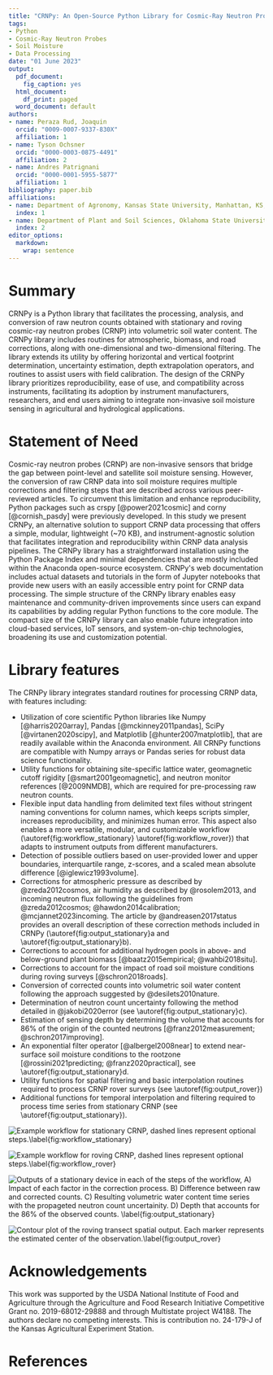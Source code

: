 ```yaml
---
title: "CRNPy: An Open-Source Python Library for Cosmic-Ray Neutron Probe Data Processing"
tags:
- Python
- Cosmic-Ray Neutron Probes
- Soil Moisture
- Data Processing
date: "01 June 2023"
output:
  pdf_document:
    fig_caption: yes
  html_document:
    df_print: paged
  word_document: default
authors:
- name: Peraza Rud, Joaquin
  orcid: "0009-0007-9337-830X"
  affiliation: 1
- name: Tyson Ochsner
  orcid: "0000-0003-0875-4491"
  affiliation: 2
- name: Andres Patrignani
  orcid: "0000-0001-5955-5877"
  affiliation: 1
bibliography: paper.bib
affiliations:
- name: Department of Agronomy, Kansas State University, Manhattan, KS, USA.
  index: 1
- name: Department of Plant and Soil Sciences, Oklahoma State University, Stillwater, OK, USA.
  index: 2
editor_options:
  markdown:
    wrap: sentence
---
```


# Summary

CRNPy is a Python library that facilitates the processing, analysis, and conversion of raw neutron counts obtained with stationary and roving cosmic-ray neutron probes (CRNP) into volumetric soil water content. The CRNPy library includes routines for atmospheric, biomass, and road corrections, along with one-dimensional and two-dimensional filtering. The library extends its utility by offering horizontal and vertical footprint determination, uncertainty estimation, depth extrapolation operators, and routines to assist users with field calibration. The design of the CRNPy library prioritizes reproducibility, ease of use, and compatibility across instruments, facilitating its adoption by instrument manufacturers, researchers, and end users aiming to integrate non-invasive soil moisture sensing in agricultural and hydrological applications. 

# Statement of Need

Cosmic-ray neutron probes (CRNP) are non-invasive sensors that bridge the gap between point-level and satellite soil moisture sensing. However, the conversion of raw CRNP data into soil moisture requires multiple corrections and filtering steps that are described across various peer-reviewed articles. To circumvent this limitation and enhance reproducibility, Python packages such as crspy [@power2021cosmic] and corny [@cornish_pasdy] were previously developed. In this study we present CRNPy, an alternative solution to support CRNP data processing that offers a simple, modular, lightweight (~70 KB), and instrument-agnostic solution that facilitates integration and reproducibility within CRNP data analysis pipelines. The CRNPy library has a straightforward installation using the Python Package Index and minimal dependencies that are mostly included within the Anaconda open-source ecosystem. CRNPy's web documentation includes actual datasets and tutorials in the form of Jupyter notebooks that provide new users with an easily accessible entry point for CRNP data processing. The simple structure of the CRNPy library enables easy maintenance and community-driven improvements since users can expand its capabilities by adding regular Python functions to the core module. The compact size of the CRNPy library can also enable future integration into cloud-based services, IoT sensors, and system-on-chip technologies, broadening its use and customization potential.

# Library features

The CRNPy library integrates standard routines for processing CRNP data, with features including:


- Utilization of core scientific Python libraries like Numpy [@harris2020array], Pandas [@mckinney2011pandas], SciPy [@virtanen2020scipy], and Matplotlib [@hunter2007matplotlib], that are readily available within the Anaconda environment. All CRNPy functions are compatible with Numpy arrays or Pandas series for robust data science functionality.
- Utility functions for obtaining site-specific lattice water, geomagnetic cutoff rigidity [@smart2001geomagnetic], and neutron monitor references [@2009NMDB], which are required for pre-processing raw neutron counts.
- Flexible input data handling from delimited text files without stringent naming conventions for column names, which keeps scripts simpler, increases reproducibility, and minimizes human error. This aspect also enables a more versatile, modular, and customizable workflow (\autoref{fig:workflow_stationary} \autoref{fig:workflow_rover}) that adapts to instrument outputs from different manufacturers.
- Detection of possible outliers based on user-provided lower and upper boundaries, interquartile range, z-scores, and a scaled mean absolute difference  [@iglewicz1993volume].
- Corrections for atmospheric pressure as described by @zreda2012cosmos, air humidity as described by @rosolem2013, and incoming neutron flux following the guidelines from @zreda2012cosmos; @hawdon2014calibration; @mcjannet2023incoming. The article by @andreasen2017status provides an overall description of these correction methods included in CRNPy (\autoref{fig:output_stationary}a and \autoref{fig:output_stationary}b).
- Corrections to account for additional hydrogen pools in above- and below-ground plant biomass [@baatz2015empirical; @wahbi2018situ].
- Corrections to account for the impact of road soil moisture conditions during roving surveys [@schron2018roads].
- Conversion of corrected counts into volumetric soil water content following the approach suggested by @desilets2010nature.
- Determination of neutron count uncertainty following the method detailed in @jakobi2020error (see \autoref{fig:output_stationary}c). 
- Estimation of sensing depth by determining the volume that accounts for 86% of the origin of the counted neutrons [@franz2012measurement; @schron2017improving].
- An exponential filter operator [@albergel2008near] to extend near-surface soil moisture conditions to the rootzone [@rossini2021predicting; @franz2020practical], see \autoref{fig:output_stationary}d.
- Utility functions for spatial filtering and basic interpolation routines required to process CRNP rover surveys (see \autoref{fig:output_rover})
- Additional functions for temporal interpolation and filtering required to process time series from stationary CRNP (see \autoref{fig:output_stationary}).

![Example workflow for stationary CRNP, dashed lines represent optional steps.\label{fig:workflow_stationary}](figures/workflow_rdt.png)

![Example workflow for roving CRNP, dashed lines represent optional steps.\label{fig:workflow_rover}](figures/workflow_hydroinnova.png)

![Outputs of a stationary device in each of the steps of the workflow, A) Impact of each factor in the correction process. B) Difference between raw and corrected counts. C) Resulting volumetric water content time series with the propageted neutron count uncertainity. D) Depth that accounts for the 86% of the observed counts.  \label{fig:output_stationary}](figures/timeseries.png)

![Contour plot of the roving transect spatial output. Each marker represents the estimated center of the observation.\label{fig:output_rover}](figures/rover.png)

# Acknowledgements

This work was supported by the USDA National Institute of Food and Agriculture through the Agriculture and Food Research Initiative Competitive Grant no. 2019-68012-29888 and through Multistate project W4188. The authors declare no competing interests. This is contribution no. 24-179-J of the Kansas Agricultural Experiment Station.

# References

